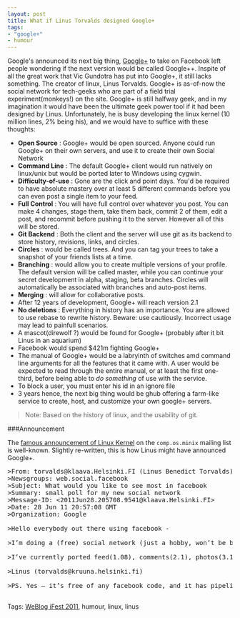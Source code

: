 ```yaml
---
layout: post
title: What if Linus Torvalds designed Google+
tags:
- "google+"
- humour
---
```


Google's announced its next big thing, [Google+](http://plus.google.com) to take on Facebook left people wondering if the next version would be called Google++. Inspite of all the great work that Vic Gundotra has put into Google+, it still lacks something. The creator of linux, Linus Torvalds. Google+ is as-of-now the social network for tech-geeks who are part of a field trial experiment(monkeys!) on the site. Google+ is still halfway geek, and in my imagination it would have been the ultimate geek power tool if it had been designed by Linus. Unfortunately, he is busy developing the linux kernel (10 million lines, 2% being his), and we would have to suffice with these thoughts: 

 - **Open Source** : Google+ would be open sourced. Anyone could run Google+ on their own servers, and use it to create their own Social Network
 - **Command Line** : The default Google+ client would run natively on linux/unix but would be ported later to Windows using cygwin. 
 - **Difficulty-of-use** : Gone are the click and point days. You'd be required to have absolute mastery over at least 5 different commands before you can even post a single item to your feed. 
 - **Full Control** : You will have full control over whatever you post. You can make 4 changes, stage them, take them back, commit 2 of them, edit a post, and recommit before pushing it to the server. However all of this will be stored.
 - **Git Backend** : Both the client and the server will use git as its backend to store history, revisions, links, and circles.
 - **Circles** : would be called trees. And you can tag your trees to take a snapshot of your friends lists at a time.
 - **Branching** : would allow you to create multiple versions of your profile. The default version will be called master, while you can continue your secret development in alpha, staging, beta branches. Circles will automatically be associated with branches and auto-post items.
 - **Merging** : will allow for collaborative posts.
 - After 12 years of development, Google+ will reach version 2.1
 - **No deletions** : Everything in history has an importance. You are allowed to use rebase to rewrite history. Beware: use cautiously. Incorrect usage may lead to painfull scenarios.
 - A mascot(direwolf ?) would be found for Google+ (probably after it bit Linus in an aquarium)
 - Facebook would spend $421m fighting Google+
 - The manual of Google+ would be a labryinth of switches amd command line arguments for all the features that it came with. A user would be expected to read through the entire manual, or at least the first one-third, before being able to *do something* of use with the service.
 - To block a user, you must enter his id in an ignore file
 - 3 years hence, the next big thing would be ghub offering a farm-like service to create, host, and customize your own google+ servers.
 
> Note: Based on the history of linux, and the usability of git.

###Announcement

The [famous announcement of Linux Kernel](http://www.thelinuxdaily.com/2010/04/the-first-linux-announcement-from-linus-torvalds/) on the `comp.os.minix` mailing list is well-known. Slightly re-written, this is how Linus might have announced Google+.

<pre>
>From: torvalds@klaava.Helsinki.FI (Linus Benedict Torvalds)  
>Newsgroups: web.social.facebook  
>Subject: What would you like to see most in facebook  
>Summary: small poll for my new social network  
>Message-ID: <2011Jun28.205708.9541@klaava.Helsinki.FI>  
>Date: 28 Jun 11 20:57:08 GMT  
>Organization: Google  

>Hello everybody out there using facebook -

>I’m doing a (free) social network (just a hobby, won’t be big and professional like facebook). This has been brewing since dec, and is starting to get ready. I’d like any feedback on things people like/dislike in facebook, as my site resembles it somewhat (same layout of the news feed and comments(due to practical reasons) among other things).

>I’ve currently ported feed(1.08), comments(2.1), photos(3.14), and likes(1.40), and things seem to work. This implies that I’ll get something practical within a few months, and I’d like to know what features most people would want. Any suggestions are welcome, but I won’t promise I’ll implement them :-)

>Linus (torvalds@kruuna.helsinki.fi)

>PS. Yes – it’s free of any facebook code, and it has pipelined js. It is NOT protable (uses google accounts), and it probably never will support anything other than Google App Engine, as that’s all I have :-(.

</pre>


Tags: [WeBlog iFest 2011](http://www.facebook.com/WeBlog2011), humour, linux, linus
